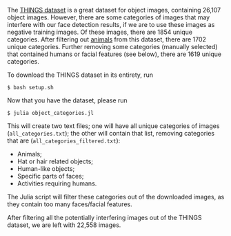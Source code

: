 The [THINGS dataset](https://osf.io/3fu6z/) is a great dataset for object images, containing 26,107 object images.  However, there are some categories of images that may interfere with our face detection results, if we are to use these images as negative training images.  Of these images, there are 1854 unique categories.  After filtering out [animals](https://gist.github.com/atduskgreg/3cf8ef48cb0d29cf151bedad81553a54) from this dataset, there are 1702 unique categories.  Further removing some categories (manually selected) that contained humans or facial features (see below), there are 1619 unique categories.

To download the THINGS dataset in its entirety, run
```shell
$ bash setup.sh
```

Now that you have the dataset, please run
```shell
$ julia object_categories.jl
```

This will create two text files; one will have all unique categories of images (`all_categories.txt`); the other will contain that list, removing categories that are (`all_categories_filtered.txt`):
  - Animals;
  - Hat or hair related objects;
  - Human-like objects;
  - Specific parts of faces;
  - Activities requiring humans.

The Julia script will filter these categories out of the downloaded images, as they contain too many faces/facial features.

After filtering all the potentially interfering images out of the THINGS dataset, we are left with 22,558 images.